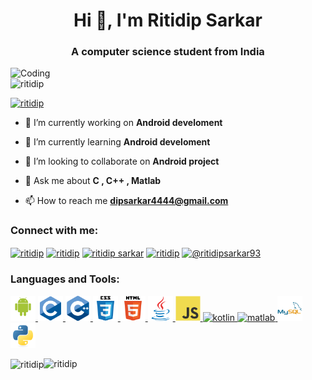 <h1 align="center">Hi 👋, I'm Ritidip Sarkar</h1>
<h3 align="center">A computer science student from India</h3>

<img align="right" alt="Coding" width="600" src="https://media2.giphy.com/media/qgQUggAC3Pfv687qPC/giphy.gif"/>
<p align="left"> <img src="https://komarev.com/ghpvc/?username=ritidip&label=Profile%20views&color=0e75b6&style=flat" alt="ritidip" /> </p>

<p align="left"> <a href="https://twitter.com/ritidip" target="blank"><img src="https://img.shields.io/twitter/follow/ritidip?logo=twitter&style=for-the-badge" alt="ritidip" /></a> </p>

- 🔭 I’m currently working on **Android develoment**

- 🌱 I’m currently learning **Android develoment**

- 👯 I’m looking to collaborate on **Android project**

- 💬 Ask me about **C , C++ , Matlab**

- 📫 How to reach me **dipsarkar4444@gmail.com**

<h3 align="left">Connect with me:</h3>
<p align="left">
<a href="https://twitter.com/ritidip" target="blank"><img align="center" src="https://raw.githubusercontent.com/rahuldkjain/github-profile-readme-generator/master/src/images/icons/Social/twitter.svg" alt="ritidip" height="30" width="40" /></a>
<a href="https://linkedin.com/in/ritidip" target="blank"><img align="center" src="https://raw.githubusercontent.com/rahuldkjain/github-profile-readme-generator/master/src/images/icons/Social/linked-in-alt.svg" alt="ritidip" height="30" width="40" /></a>
<a href="https://fb.com/ritidip sarkar" target="blank"><img align="center" src="https://raw.githubusercontent.com/rahuldkjain/github-profile-readme-generator/master/src/images/icons/Social/facebook.svg" alt="ritidip sarkar" height="30" width="40" /></a>
<a href="https://instagram.com/ritidip" target="blank"><img align="center" src="https://raw.githubusercontent.com/rahuldkjain/github-profile-readme-generator/master/src/images/icons/Social/instagram.svg" alt="ritidip" height="30" width="40" /></a>
<a href="https://www.hackerearth.com/@ritidipsarkar93" target="blank"><img align="center" src="https://raw.githubusercontent.com/rahuldkjain/github-profile-readme-generator/master/src/images/icons/Social/hackerearth.svg" alt="@ritidipsarkar93" height="30" width="40" /></a>
</p>

<h3 align="left">Languages and Tools:</h3>
<p align="left"> <a href="https://developer.android.com" target="_blank" rel="noreferrer"> <img src="https://raw.githubusercontent.com/devicons/devicon/master/icons/android/android-original-wordmark.svg" alt="android" width="40" height="40"/> </a> <a href="https://www.cprogramming.com/" target="_blank" rel="noreferrer"> <img src="https://raw.githubusercontent.com/devicons/devicon/master/icons/c/c-original.svg" alt="c" width="40" height="40"/> </a> <a href="https://www.w3schools.com/cpp/" target="_blank" rel="noreferrer"> <img src="https://raw.githubusercontent.com/devicons/devicon/master/icons/cplusplus/cplusplus-original.svg" alt="cplusplus" width="40" height="40"/> </a> <a href="https://www.w3schools.com/css/" target="_blank" rel="noreferrer"> <img src="https://raw.githubusercontent.com/devicons/devicon/master/icons/css3/css3-original-wordmark.svg" alt="css3" width="40" height="40"/> </a> <a href="https://www.w3.org/html/" target="_blank" rel="noreferrer"> <img src="https://raw.githubusercontent.com/devicons/devicon/master/icons/html5/html5-original-wordmark.svg" alt="html5" width="40" height="40"/> </a> <a href="https://www.java.com" target="_blank" rel="noreferrer"> <img src="https://raw.githubusercontent.com/devicons/devicon/master/icons/java/java-original.svg" alt="java" width="40" height="40"/> </a> <a href="https://developer.mozilla.org/en-US/docs/Web/JavaScript" target="_blank" rel="noreferrer"> <img src="https://raw.githubusercontent.com/devicons/devicon/master/icons/javascript/javascript-original.svg" alt="javascript" width="40" height="40"/> </a> <a href="https://kotlinlang.org" target="_blank" rel="noreferrer"> <img src="https://www.vectorlogo.zone/logos/kotlinlang/kotlinlang-icon.svg" alt="kotlin" width="40" height="40"/> </a> <a href="https://www.mathworks.com/" target="_blank" rel="noreferrer"> <img src="https://upload.wikimedia.org/wikipedia/commons/2/21/Matlab_Logo.png" alt="matlab" width="40" height="40"/> </a> <a href="https://www.mysql.com/" target="_blank" rel="noreferrer"> <img src="https://raw.githubusercontent.com/devicons/devicon/master/icons/mysql/mysql-original-wordmark.svg" alt="mysql" width="40" height="40"/> </a> <a href="https://www.python.org" target="_blank" rel="noreferrer"> <img src="https://raw.githubusercontent.com/devicons/devicon/master/icons/python/python-original.svg" alt="python" width="40" height="40"/> </a> </p>

<!---<p><img align="left" src="https://github-readme-stats.vercel.app/api/top-langs?username=ritidip&show_icons=true&locale=en&layout=compact" alt="ritidip" /></p>--->

<p><img align="center" src="https://github-readme-stats.vercel.app/api?username=ritidip&show_icons=true&locale=en" alt="ritidip" /><img align="cente" src="https://github-readme-streak-stats.herokuapp.com/?user=ritidip&" alt="ritidip" /></p>


